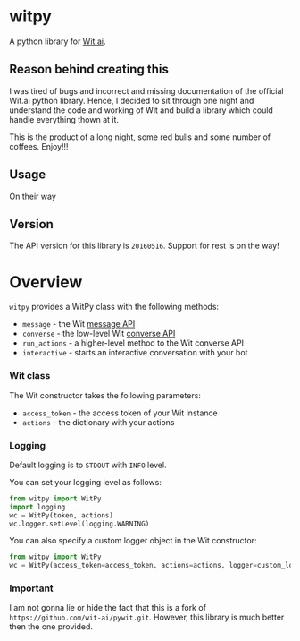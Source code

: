 # witpy
A python library for [Wit.ai](http://wit.ai).

## Reason behind creating this
I was tired of bugs and incorrect and missing documentation of the official Wit.ai python library.
Hence, I decided to sit through one night and understand the code and working of Wit and build a library which could 
handle everything thown at it. 

This is the product of a long night, some red bulls and some number of coffees. Enjoy!!!

## Usage
On their way

## Version
The API version for this library is `20160516`. Support for rest is on the way!

# Overview
`witpy` provides a WitPy class with the following methods:
* `message` - the Wit [message API](https://wit.ai/docs/http/20160330#get-intent-via-text-link)
* `converse` - the low-level Wit [converse API](https://wit.ai/docs/http/20160330#converse-link)
* `run_actions` - a higher-level method to the Wit converse API
* `interactive` - starts an interactive conversation with your bot


### Wit class

The Wit constructor takes the following parameters:
* `access_token` - the access token of your Wit instance
* `actions` -  the dictionary with your actions

### Logging

Default logging is to `STDOUT` with `INFO` level.

You can set your logging level as follows:
``` python
from witpy import WitPy
import logging
wc = WitPy(token, actions)
wc.logger.setLevel(logging.WARNING)
```

You can also specify a custom logger object in the Wit constructor:
``` python
from witpy import WitPy
wc = WitPy(access_token=access_token, actions=actions, logger=custom_logger)
```

### Important
I am not gonna lie or hide the fact that this is a fork of `https://github.com/wit-ai/pywit.git`. 
However, this library is much better then the one provided. 
